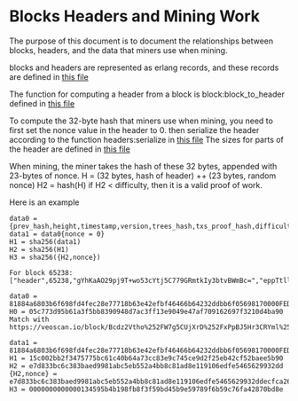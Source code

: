 Blocks Headers and Mining Work
=======

The purpose of this document is to document the relationships between blocks, headers, and the data that miners use when mining.

blocks and headers are represented as erlang records, and these records are defined in [this file](/apps/amoveo_core/src/records.hrl)

The function for computing a header from a block is block:block_to_header defined in [this file](/apps/amoveo_core/src/consensus/chain/block.erl)

To compute the 32-byte hash that miners use when mining, you need to first set the nonce value in the header to 0. then serialize the header according to the function headers:serialize in [this file](/apps/amoveo_core/src/consensus/chain/headers.erl)
The sizes for parts of the header are defined in [this file](/apps/amoveo_core/src/consensus/constants.erl)

When mining, the miner takes the hash of these 32 bytes, appended with 23-bytes of nonce.
H = (32 bytes, hash of header) ++ (23 bytes, random nonce)
H2 = hash(H)
if H2 < difficulty, then it is a valid proof of work.



Here is an example
```
data0 = {prev_hash,height,timestamp,version,trees_hash,txs_proof_hash,difficulty,nonce,period}
data1 = data0{nonce = 0}
H1 = sha256(data1)
H2 = sha256(H1)
H3 = sha256({H2,nonce})

For block 65238:
["header",65238,"gYhKaAO29pj9T+wo53cYtj5C779GRmtkIy3btvBWmBc=","eppTtlluUgw+EjXeCY6hRLjiNO9i6F3gveh90o4F2As=","d8I94Jkb1JGFSecQPE90IMrouNwud1seF3mpOkhaSDU=",383731482,14058,3,"AAAAAAAAAAAA7PyiZBweAUsAnDQz6BYfzdiXps4AAAA=",1437058057153376419840,5982]

data0 = 81884a6803b6f698fd4fec28e77718b63e42efbf46466b64232ddbb6f05698170000FED60016DF471A00037a9a53b6596e520c3e1235de098ea144b8e234ef62e85de0bde87dd28e05d80b77c23de0991bd4918549e7103c4f7420cae8b8dc2e775b1e1779a93a485a483536EA000000000000000000ecfca2641c1e014b009c3433e8161fcdd897a6ce000000175E
H0 = 05c773d95b61a3f5bb8390948d7ac3ff13e9049e47af709162697f3210d4ba90
Match with https://veoscan.io/block/Bcdz2Vtho%252FW7g5CUjXrD%252FxPpBJ5Hr3CRYml%252FMhDUupA%253D

data1 = 81884a6803b6f698fd4fec28e77718b63e42efbf46466b64232ddbb6f05698170000FED60016DF471A00037a9a53b6596e520c3e1235de098ea144b8e234ef62e85de0bde87dd28e05d80b77c23de0991bd4918549e7103c4f7420cae8b8dc2e775b1e1779a93a485a483536EA0000000000000000000000000000000000000000000000000000000000000000175E
H1 = 15c002bb2f3475775bc61c40b64a73cc83e9c745ce9d2f25eb42cf52baee5b90
H2 = e7d833bc6c383baed9981abc5eb552a4bb8c81ad8e119106edfe5465629932dd
{H2,nonce} = e7d833bc6c383baed9981abc5eb552a4bb8c81ad8e119106edfe5465629932ddecfca2641c1e014b009c3433e8161fcdd897a6ce000000
H3 = 0000000000000134595b4b198fb8f3f59bd45b9e59789f6b59c76fa42870bd8e
```
